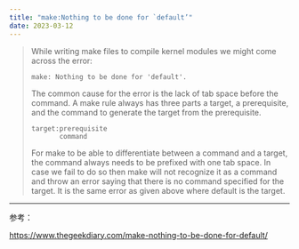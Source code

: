 ```yaml
---
title: "make:Nothing to be done for `default’"
date: 2023-03-12
---
```



> While writing make files to compile kernel modules we might come across the error:
>
> ```
> make: Nothing to be done for 'default'.
> ```
>
> The common cause for the error is the lack of tab space before the command. A make rule always has three parts a target, a prerequisite, and the command to generate the target from the prerequisite.
>
> ``` 
> target:prerequisite
>        command
> ```
> 
> For make to be able to differentiate between a command and a target, the command always needs to be prefixed with one tab space. In case we fail to do so then make will not recognize it as a command and throw an error saying that there is no command specified for the target. It is the same error as given above where default is the target.

----------
参考：

<https://www.thegeekdiary.com/make-nothing-to-be-done-for-default/>


